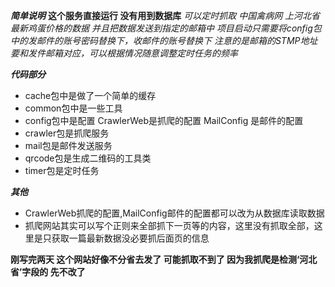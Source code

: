 ***简单说明***
**这个服务直接运行 没有用到数据库**
*可以定时抓取 中国禽病网 上河北省最新鸡蛋价格的数据
并且把数据发送到指定的邮箱中*
*项目启动只需要将config包中的发邮件的账号密码替换下，收邮件的账号替换下
注意的是邮箱的STMP地址要和发件邮箱对应，可以根据情况随意调整定时任务的频率*

***代码部分***
+ cache包中是做了一个简单的缓存
+ common包中是一些工具
+ config包中是配置 CrawlerWeb是抓爬的配置 MailConfig 是邮件的配置
+ crawler包是抓爬服务
+ mail包是邮件发送服务
+ qrcode包是生成二维码的工具类
+ timer包是定时任务


***其他***
+ CrawlerWeb抓爬的配置,MailConfig邮件的配置都可以改为从数据库读取数据
+ 抓爬网站其实可以写个正则来全部抓下一页等的内容，这里没有抓取全部，这里是只获取一篇最新数据没必要抓后面页的信息

**刚写完两天 这个网站好像不分省去发了 可能抓取不到了 因为我抓爬是检测‘河北省’字段的 先不改了**
